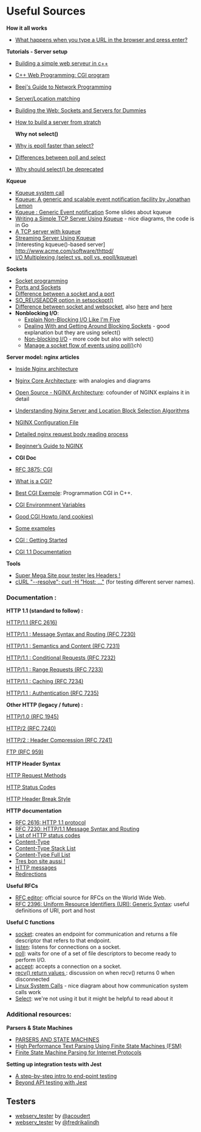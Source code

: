# Useful Sources

**How it all works**

-   [What happens when you type a URL in the browser and press enter?](https://medium.com/@maneesha.wijesinghe1/what-happens-when-you-type-an-url-in-the-browser-and-press-enter-bb0aa2449c1a)

**Tutorials - Server setup**

-   [Building a simple web serveur in c++](https://ncona.com/2019/04/building-a-simple-server-with-cpp/)
-   [C++ Web Programming: CGI program](https://www.tutorialspoint.com/cplusplus/cpp_web_programming.htm)
-   [Beej's Guide to Network Programming](http://beej.us/guide/bgnet/)
-   [Server/Location matching](https://www.digitalocean.com/community/tutorials/understanding-nginx-server-and-location-block-selection-algorithms)
-   [Building the Web: Sockets and Servers for Dummies](https://levelup.gitconnected.com/building-the-web-sockets-and-servers-for-dummies-886d1595a4f8)
-   [How to build a server from stratch](https://medium.com/from-the-scratch/http-server-what-do-you-need-to-know-to-build-a-simple-http-server-from-scratch-d1ef8945e4fa)

    **Why not select()**

-   [Why is epoll faster than select?](https://stackoverflow.com/questions/17355593/why-is-epoll-faster-than-select/17355702#:~:text=The%20main%20difference%20between%20epoll,duration%20of%20a%20single%20call)
-   [Differences between poll and select](https://stackoverflow.com/questions/970979/what-are-the-differences-between-poll-and-select)
-   [Why should select() be deprecated](https://beesbuzz.biz/code/5739-The-problem-with-select-vs-poll)

**Kqueue**

-   [Kqueue system call](https://man.openbsd.org/OpenBSD-5.1/kqueue.2)
-   [Kqueue: A generic and scalable event notification facility by Jonathan Lemon](https://people.freebsd.org/~jlemon/papers/kqueue.pdf)
-   [Kqueue : Generic Event notification](https://www.slideshare.net/mahendram/kqueue-generic-event-notification) Some slides about kqueue
-   [Writing a Simple TCP Server Using Kqueue](https://dev.to/frosnerd/writing-a-simple-tcp-server-using-kqueue-cah) - nice diagrams, the code is in Go
-   [A TCP server with kqueue](https://dev.to/frevib/a-tcp-server-with-kqueue-527)
-   [Streaming Server Using Kqueue](https://nima101.github.io/kqueue_server)
-   [Interesting kqueue()-based server] http://www.acme.com/software/thttpd/
-   [I/O Multiplexing (select vs. poll vs. epoll/kqueue)](https://nima101.github.io/io_multiplexing)

**Sockets**

-   [Socket programming](https://www.ibm.com/docs/en/i/7.1?topic=communications-socket-programming)
-   [Ports and Sockets](http://www.danzig.jct.ac.il/tcp-ip-lab/ibm-tutorial/3376c210.html)
-   [Difference between a socket and a port](https://softwareengineering.stackexchange.com/questions/171734/difference-between-a-socket-and-a-port)
-   [SO_REUSEADDR option in setsockopt()](https://stackoverflow.com/questions/14388706/how-do-so-reuseaddr-and-so-reuseport-differ)
-   [Difference between socket and websocket](https://stackoverflow.com/questions/62483790/difference-between-the-socket-socketio-and-websockets), also [here](https://stackoverflow.com/questions/4973622/difference-between-socket-and-websocket) and [here](https://stackoverflow.com/questions/16945345/differences-between-tcp-sockets-and-web-sockets-one-more-time)
-   **Nonblocking I/O**:
    -   [Explain Non-Blocking I/O Like I'm Five](https://dev.to/frosnerd/explain-non-blocking-i-o-like-i-m-five-2a5f)
    -   [Dealing With and Getting Around Blocking Sockets](http://dwise1.net/pgm/sockets/blocking.html) - good explanation but they are using select()
    -   [Non-blocking I/O](https://www.ibm.com/support/knowledgecenter/ssw_ibm_i_72/rzab6/xnonblock.htm) - more code but also with select()
    -   [Manage a socket flow of events using poll()](https://www.ibm.com/docs/en/i/7.2?topic=designs-using-poll-instead-select)ch)

**Server model: nginx articles**

-   [Inside Nginx architecture](https://www.nginx.com/blog/inside-nginx-how-we-designed-for-performance-scale/)
-   [Nginx Core Architecture](https://devopspoints.com/nginx-nginx-core-architecture.html): with analogies and diagrams
-   [Open Source - NGINX Architecture](https://www.aosabook.org/en/nginx.html): cofounder of NGINX explains it in detail
-   [Understanding Nginx Server and Location Block Selection Algorithms](https://www.digitalocean.com/community/tutorials/understanding-nginx-server-and-location-block-selection-algorithms)
-   [NGINX Configuration File](http://nginx.org/en/docs/dirindex.html)
-   [Detailed nginx request body reading process](https://programmer.help/blogs/detailed-nginx-request-body-reading-process.html)
-   [Beginner’s Guide to NGINX](http://nginx.org/en/docs/beginners_guide.html)
-   **CGI Doc**

-   [RFC 3875: CGI](https://www.rfc-editor.org/rfc/rfc3875.pdf)
-   [What is a CGI?](https://www.oreilly.com/library/view/cgi-programming-on/9781565921689/04_chapter-01.html)
-   [Best CGI Exemple](https://www.fi.muni.cz/usr/jkucera/tic/tic0305.html): Programmation CGI in C++.
-   [CGI Environmnent Variables](https://fr.wikipedia.org/wiki/Variables_d%27environnement_CGI)
-   [Good CGI Howto (and cookies)](http://www.purplepixie.org/cgi/howto.php)
-   [Some examples](https://pub.phyks.me/sdz/sdz/ecrivez-votre-site-web-en-c-avec-la-cgi.html)
-   [CGI : Getting Started](http://www.mnuwer.dbasedeveloper.co.uk/dlearn/web/session01.htm)
-   [CGI 1.1 Documentation](http://www.wijata.com/cgi/cgispec.html#4.0)

**Tools**

-   [Super Mega Site pour tester les Headers !](https://reqbin.com/)
-   [cURL "--resolve"; curl -H "Host: ..."](https://sodocumentation.net/curl/topic/10565/name-resolve-curl-tricks) (for testing different server names).

### Documentation :

**HTTP 1.1 (standard to follow) :**

[HTTP/1.1 (RFC 2616)](https://www.rfc-editor.org/rfc/rfc2616.html)

[HTTP/1.1 : Message Syntax and Routing (RFC 7230)](https://www.rfc-editor.org/rfc/rfc7230.html)

[HTTP/1.1 : Semantics and Content (RFC 7231)](https://www.rfc-editor.org/rfc/rfc7231.html)

[HTTP/1.1 : Conditional Requests (RFC 7232)](https://www.rfc-editor.org/rfc/rfc7232.html)

[HTTP/1.1 : Range Requests (RFC 7233)](https://www.rfc-editor.org/rfc/rfc7233.html)

[HTTP/1.1 : Caching (RFC 7234)](https://www.rfc-editor.org/rfc/rfc7234.html)

[HTTP/1.1 : Authentication (RFC 7235)](https://www.rfc-editor.org/rfc/rfc7235.html)

**Other HTTP (legacy / future) :**

[HTTP/1.0 (RFC 1945)](https://www.rfc-editor.org/rfc/rfc1945.html)

[HTTP/2 (RFC 7240)](https://www.rfc-editor.org/rfc/rfc7540.html)

[HTTP/2 : Header Compression (RFC 7241)](https://www.rfc-editor.org/rfc/rfc7541.html)

[FTP (RFC 959)](https://www.rfc-editor.org/rfc/rfc959.html)

**HTTP Header Syntax**

[HTTP Request Methods](https://en.wikipedia.org/wiki/Hypertext_Transfer_Protocol#Request_methods)

[HTTP Status Codes](https://en.wikipedia.org/wiki/List_of_HTTP_status_codes)

[HTTP Header Break Style](https://stackoverflow.com/questions/5757290/http-header-line-break-style)

**HTTP documentation**

-   [RFC 2616: HTTP 1.1 protocol](https://datatracker.ietf.org/doc/html/rfc2616)
-   [RFC 7230: HTTP/1.1 Message Syntax and Routing](https://www.rfc-editor.org/rfc/pdfrfc/rfc7230.txt.pdf)
-   [List of HTTP status codes](https://en.wikipedia.org/wiki/List_of_HTTP_status_codes)
-   [Content-Type](<https://docs.microsoft.com/en-us/previous-versions/exchange-server/exchange-10/ms526508(v=exchg.10)?redirectedfrom=MSDN>)
-   [Content-Type Stack List](https://stackoverflow.com/questions/23714383/what-are-all-the-possible-values-for-http-content-type-header)
-   [Content-Type Full List](https://www.iana.org/assignments/media-types/media-types.xhtml)
-   [Tres bon site aussi !](https://developer.mozilla.org/fr/docs/Web/HTTP/Status/)
-   [HTTP messages](https://developer.mozilla.org/en-US/docs/Web/HTTP/Messages)
-   [Redirections](https://developer.mozilla.org/fr/docs/Web/HTTP/Redirections)

**Useful RFCs**

-   [RFC editor](https://www.rfc-editor.org/retrieve/): official source for RFCs on the World Wide Web.
-   [RFC 2396: Uniform Resource Identifiers (URI): Generic Syntax](https://datatracker.ietf.org/doc/html/rfc2396): useful definitions of URI, port and host

**Useful C functions**

-   [socket](https://man7.org/linux/man-pages/man2/socket.2.html): creates an endpoint for communication and returns a file descriptor that refers to that endpoint.
-   [listen](https://man7.org/linux/man-pages/man2/listen.2.html): listens for connections on a socket.
-   [poll](https://man7.org/linux/man-pages/man2/poll.2.html): waits for one of a set of file descriptors to become ready to perform I/O.
-   [accept](https://man7.org/linux/man-pages/man2/accept.2.html): accepts a connection on a socket.
-   [recv() return values ](https://stackoverflow.com/questions/17824865/non-blocking-recv-returns-0-when-disconnected/17831323): discussion on when recv() returns 0 when disconnected
-   [Linux System Calls](https://cloudchef.medium.com/linux-system-calls-c2867c7c30c1) - nice diagram about how communication system calls work
-   [Select](https://www.lowtek.com/sockets/select.html): we're not using it but it might be helpful to read about it

### Additional resources:

**Parsers & State Machines**

-   [PARSERS AND STATE MACHINES](https://www.pearsonhighered.com/assets/samplechapter/0/3/2/1/0321112547.pdf)
-   [High Performance Text Parsing Using Finite State Machines (FSM)](https://hackernoon.com/high-performance-text-parsing-using-finite-state-machines-fsm-6d3m33j9)
-   [Finite State Machine Parsing for Internet Protocols](https://ieeexplore.ieee.org/document/6957302)

**Setting up integration tests with Jest**

-   [A step-by-step intro to end-point testing](https://www.freecodecamp.org/news/end-point-testing/)
-   [Beyond API testing with Jest](https://circleci.com/blog/api-testing-with-jest/)

## **Testers**

-   [webserv_tester](https://github.com/acoudert/webserv_tester) by [@acoudert](https://github.com/acoudert)
-   [webserv_tester](https://github.com/fredrikalindh/webserv_tester) by [@fredrikalindh](https://github.com/fredrikalindh)
